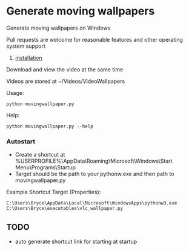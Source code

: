 Generate moving wallpapers
==========================

Generate moving wallpapers on Windows

Pull requests are welcome for reasonable features and other operating system support

1. [installation](./install.txt)

Download and view the video at the same time

Videos are stored at ~/Videos/VideoWallpapers

Usage:

    python movingwallpaper.py

Help:

    python movingwallpaper.py --help

### Autostart

- Create a shortcut at %USERPROFILE%\AppData\Roaming\Microsoft\Windows\Start Menu\Programs\Startup
- Target should be the path to your pythonw.exe and then path to movingwallpaper.py

Example Shortcut Target (Properties):

    C:\Users\Bryce\AppData\Local\Microsoft\WindowsApps\pythonw3.exe C:\Users\Bryce\executables\vlc_wallpaper.py

## TODO

- auto generate shortcut link for starting at startup
